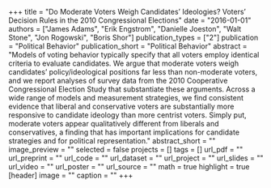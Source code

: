 +++
title = "Do Moderate Voters Weigh Candidates’ Ideologies? Voters’ Decision Rules in the 2010 Congressional Elections"
date = "2016-01-01"
authors = ["James Adams", "Erik Engstrom", "Danielle Joeston", "Walt Stone", "Jon Rogowski", "Boris Shor"]
publication_types = ["2"]
publication = "Political Behavior"
publication_short = "Political Behavior"
abstract = "Models of voting behavior typically specify that all voters employ identical criteria to evaluate candidates. We argue that moderate voters weigh candidates’ policy/ideological positions far less than non-moderate voters, and we report analyses of survey data from the 2010 Cooperative Congressional Election Study that substantiate these arguments. Across a wide range of models and measurement strategies, we find consistent evidence that liberal and conservative voters are substantially more responsive to candidate ideology than more centrist voters. Simply put, moderate voters appear qualitatively different from liberals and conservatives, a finding that has important implications for candidate strategies and for political representation."
abstract_short = ""
image_preview = ""
selected = false
projects = []
tags = []
url_pdf = ""
url_preprint = ""
url_code = ""
url_dataset = ""
url_project = ""
url_slides = ""
url_video = ""
url_poster = ""
url_source = ""
math = true
highlight = true
[header]
image = ""
caption = ""
+++
